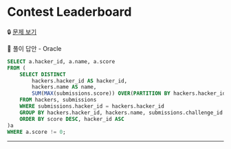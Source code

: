 # Contest Leaderboard

🔒 [문제 보기](https://www.hackerrank.com/challenges/contest-leaderboard/problem)

🔑 풀이 답안 - Oracle

```SQL
SELECT a.hacker_id, a.name, a.score
FROM (
    SELECT DISTINCT 
        hackers.hacker_id AS hacker_id, 
        hackers.name AS name, 
        SUM(MAX(submissions.score)) OVER(PARTITION BY hackers.hacker_id) AS score
    FROM hackers, submissions
    WHERE submissions.hacker_id = hackers.hacker_id
    GROUP BY hackers.hacker_id, hackers.name, submissions.challenge_id
    ORDER BY score DESC, hacker_id ASC
)a
WHERE a.score != 0;
```

------



